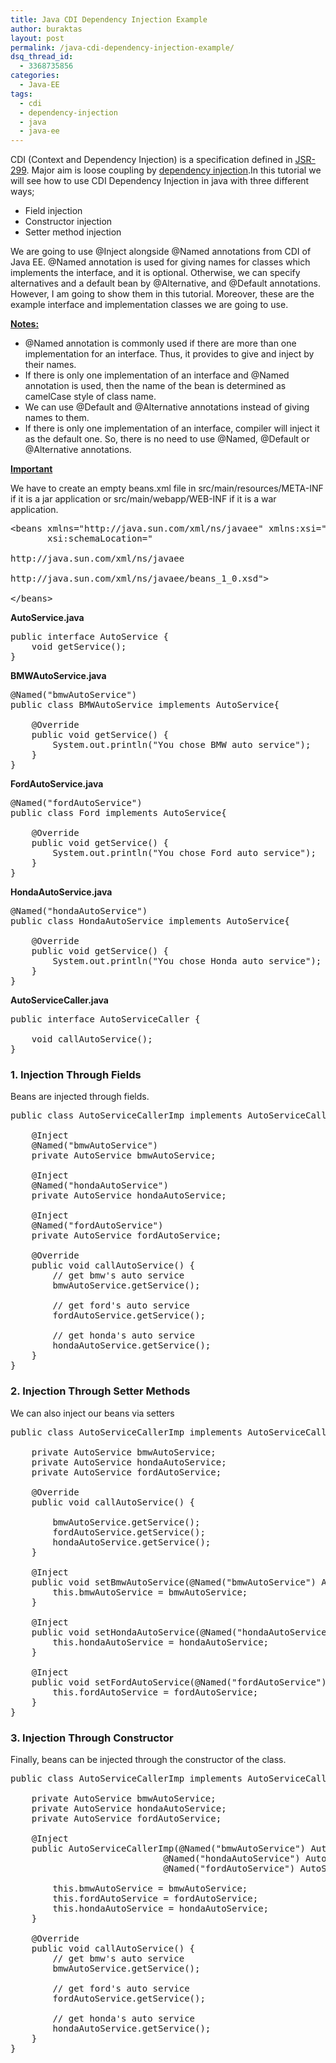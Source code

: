 ```yaml
---
title: Java CDI Dependency Injection Example
author: buraktas
layout: post
permalink: /java-cdi-dependency-injection-example/
dsq_thread_id:
  - 3368735856
categories:
  - Java-EE
tags:
  - cdi
  - dependency-injection
  - java
  - java-ee
---
```

CDI (Context and Dependency Injection) is a specification defined in [JSR-299][1]. Major aim is loose coupling by [dependency injection][2].In this tutorial we will see how to use CDI Dependency Injection in java with three different ways;

<div class="bullet list">
  <ul>
    <li>
      Field injection
    </li>
    <li>
      Constructor injection
    </li>
    <li>
      Setter method injection
    </li>
  </ul>
</div>

We are going to use <blognewcode>@Inject</blognewcode> alongside <blognewcode>@Named</blognewcode> annotations from CDI of Java EE. <blognewcode>@Named</blognewcode> annotation is used for giving names for classes which implements the interface, and it is optional. Otherwise, we can specify alternatives and a default bean by <blognewcode>@Alternative</blognewcode>, and <blognewcode>@Default</blognewcode> annotations. However, I am going to show them in this tutorial. Moreover, these are the example interface and implementation classes we are going to use.

**<u>Notes:</u>**

<div class="bullet list">
  <ul>
    <li>
      <blognewcode>@Named</blognewcode> annotation is commonly used if there are more than one implementation for an interface. Thus, it provides to give and inject by their names.
    </li>
    <li>
      If there is only one implementation of an interface and <blognewcode>@Named</blognewcode> annotation is used, then the name of the bean is determined as camelCase style of class name.
    </li>
    <li>
      We can use <blognewcode>@Default</blognewcode> and <blognewcode>@Alternative</blognewcode> annotations instead of giving names to them.
    </li>
    <li>
      If there is only one implementation of an interface, compiler will inject it as the default one. So, there is no need to use <blognewcode>@Named</blognewcode>, <blognewcode>@Default</blognewcode> or <blognewcode>@Alternative</blognewcode> annotations.
    </li>
  </ul>
</div>

**<u>Important</u>**

We have to create an empty <blognewcode>beans.xml</blognewcode> file in <blognewcode>src/main/resources/META-INF</blognewcode> if it is a jar application or <blognewcode>src/main/webapp/WEB-INF</blognewcode> if it is a war application.

<pre class="lang:xhtml decode:true " >&lt;beans xmlns="http://java.sun.com/xml/ns/javaee" xmlns:xsi="http://www.w3.org/2001/XMLSchema-instance"
       xsi:schemaLocation="

http://java.sun.com/xml/ns/javaee

http://java.sun.com/xml/ns/javaee/beans_1_0.xsd"&gt;

&lt;/beans&gt;
</pre>

<div class="class-names">
  <b>AutoService.java</b> </p> 
  
  <pre class="lang:java decode:true " >public interface AutoService {
    void getService();
}</pre>
</div>

<div class="class-names">
  <b>BMWAutoService.java</b></p> 
  
  <pre class="lang:java mark:1 decode:true " >@Named("bmwAutoService")
public class BMWAutoService implements AutoService{

    @Override
    public void getService() {
        System.out.println("You chose BMW auto service");
    }
}</pre>
</div>

<div class="class-names">
  <b>FordAutoService.java</b> </p> 
  
  <pre class="lang:java mark:1 decode:true " >@Named("fordAutoService")
public class Ford implements AutoService{

    @Override
    public void getService() {
        System.out.println("You chose Ford auto service");
    }
}</pre>
</div>

<div class="class-names">
  <b>HondaAutoService.java</b></p> 
  
  <pre class="lang:java mark:1 decode:true " >@Named("hondaAutoService")
public class HondaAutoService implements AutoService{

    @Override
    public void getService() {
        System.out.println("You chose Honda auto service");
    }
}</pre>
</div>

<div class="class-names">
  <b>AutoServiceCaller.java</b></p> 
  
  <pre class="lang:java decode:true " >public interface AutoServiceCaller {

    void callAutoService();
}</pre>
  
  <h3>
    1. Injection Through Fields
  </h3>
  
  <p>
    Beans are injected through fields.
  </p>
  
  <pre class="lang:java decode:true " >public class AutoServiceCallerImp implements AutoServiceCaller{

    @Inject
    @Named("bmwAutoService")
    private AutoService bmwAutoService;

    @Inject
    @Named("hondaAutoService")
    private AutoService hondaAutoService;

    @Inject
    @Named("fordAutoService")
    private AutoService fordAutoService;

    @Override
    public void callAutoService() {
        // get bmw's auto service
        bmwAutoService.getService();

        // get ford's auto service
        fordAutoService.getService();

        // get honda's auto service
        hondaAutoService.getService();
    }
}</pre>
  
  <h3>
    2. Injection Through Setter Methods
  </h3>
  
  <p>
    We can also inject our beans via setters
  </p>
  
  <pre class="lang:java decode:true " >public class AutoServiceCallerImp implements AutoServiceCaller{

    private AutoService bmwAutoService;
    private AutoService hondaAutoService;
    private AutoService fordAutoService;

    @Override
    public void callAutoService() {

        bmwAutoService.getService();
        fordAutoService.getService();
        hondaAutoService.getService();
    }

    @Inject
    public void setBmwAutoService(@Named("bmwAutoService") AutoService bmwAutoService) {
        this.bmwAutoService = bmwAutoService;
    }

    @Inject
    public void setHondaAutoService(@Named("hondaAutoService") AutoService hondaAutoService) {
        this.hondaAutoService = hondaAutoService;
    }

    @Inject
    public void setFordAutoService(@Named("fordAutoService") AutoService fordAutoService) {
        this.fordAutoService = fordAutoService;
    }
}</pre>
  
  <h3>
    3. Injection Through Constructor
  </h3>
  
  <p>
    Finally, beans can be injected through the constructor of the class.
  </p>
  
  <pre class="lang:java decode:true " >public class AutoServiceCallerImp implements AutoServiceCaller{

    private AutoService bmwAutoService;
    private AutoService hondaAutoService;
    private AutoService fordAutoService;

    @Inject
    public AutoServiceCallerImp(@Named("bmwAutoService") AutoService bmwAutoService,
                             @Named("hondaAutoService") AutoService hondaAutoService,
                             @Named("fordAutoService") AutoService fordAutoService) {

        this.bmwAutoService = bmwAutoService;
        this.fordAutoService = fordAutoService;
        this.hondaAutoService = hondaAutoService;
    }

    @Override
    public void callAutoService() {
        // get bmw's auto service
        bmwAutoService.getService();

        // get ford's auto service
        fordAutoService.getService();

        // get honda's auto service
        hondaAutoService.getService();
    }
}</pre>

 [1]: https://jcp.org/en/jsr/detail?id=299
 [2]: http://martinfowler.com/articles/injection.html